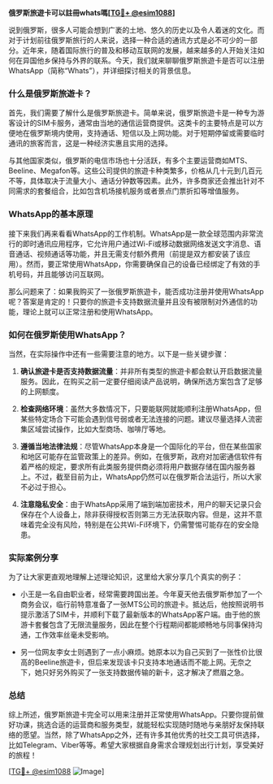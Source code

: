 **俄罗斯旅遊卡可以註冊whats嗎[[TG💪+ @esim1088](https://t.me/s/esim1088)]**

说到俄罗斯，很多人可能会想到广袤的土地、悠久的历史以及令人着迷的文化。而对于计划前往俄罗斯旅行的人来说，选择一种合适的通讯方式是必不可少的一部分。近年来，随着国际旅行的普及和移动互联网的发展，越来越多的人开始关注如何在异国他乡保持与外界的联系。今天，我们就来聊聊俄罗斯旅遊卡是否可以注册WhatsApp（简称“Whats”），并详细探讨相关的背景信息。

### 什么是俄罗斯旅遊卡？

首先，我们需要了解什么是俄罗斯旅遊卡。简单来说，俄罗斯旅遊卡是一种专为游客设计的SIM卡服务，通常由当地的通信运营商提供。这类卡的主要特点是可以方便地在俄罗斯境内使用，支持通话、短信以及上网功能。对于短期停留或需要临时通讯的旅客而言，这是一种经济实惠且实用的选择。

与其他国家类似，俄罗斯的电信市场也十分活跃，有多个主要运营商如MTS、Beeline、Megafon等。这些公司提供的旅遊卡种类繁多，价格从几十元到几百元不等，具体取决于流量大小、通话分钟数等因素。此外，许多商家还会推出针对不同需求的套餐组合，比如包含机场接机服务或者景点门票折扣等增值服务。

### WhatsApp的基本原理

接下来我们再来看看WhatsApp的工作机制。WhatsApp是一款全球范围内非常流行的即时通讯应用程序，它允许用户通过Wi-Fi或移动数据网络发送文字消息、语音通话、视频通话等功能，并且无需支付额外费用（前提是双方都安装了该应用）。然而，要正常使用WhatsApp，你需要确保自己的设备已经绑定了有效的手机号码，并且能够访问互联网。

那么问题来了：如果我购买了一张俄罗斯旅遊卡，能否成功注册并使用WhatsApp呢？答案是肯定的！只要你的旅遊卡支持数据流量并且没有被限制对外通信的功能，理论上就可以正常注册和使用WhatsApp。

### 如何在俄罗斯使用WhatsApp？

当然，在实际操作中还有一些需要注意的地方。以下是一些关键步骤：

1. **确认旅遊卡是否支持数据流量**：并非所有类型的旅遊卡都会默认开启数据流量服务。因此，在购买之前一定要仔细阅读产品说明，确保所选方案包含了足够的上网额度。
   
2. **检查网络环境**：虽然大多数情况下，只要能联网就能顺利注册WhatsApp，但某些特定场合下可能会遇到信号弱或者无法连接的问题。建议尽量选择人流密集区域尝试操作，比如大型商场、咖啡厅等地。

3. **遵循当地法律法规**：尽管WhatsApp本身是一个国际化的平台，但在某些国家和地区可能存在监管政策上的差异。例如，在俄罗斯，政府对加密通信软件有着严格的规定，要求所有此类服务提供商必须将用户数据存储在国内服务器上。不过，截至目前为止，WhatsApp仍然可以在俄罗斯合法运行，所以大家不必过于担心。

4. **注意隐私安全**：由于WhatsApp采用了端到端加密技术，用户的聊天记录只会保存在个人设备上，除非获得授权否则第三方无法获取内容。但是，这并不意味着完全没有风险，特别是在公共Wi-Fi环境下，仍需警惕可能存在的安全隐患。

### 实际案例分享

为了让大家更直观地理解上述理论知识，这里给大家分享几个真实的例子：

- 小王是一名自由职业者，经常需要跨国出差。今年夏天他去俄罗斯参加了一个商务会议，临行前特意准备了一张MTS公司的旅遊卡。抵达后，他按照说明书提示激活了SIM卡，并顺利下载了最新版本的WhatsApp客户端。由于他的旅游卡套餐包含了无限流量服务，因此在整个行程期间都能顺畅地与同事保持沟通，工作效率丝毫未受影响。

- 另一位网友李女士则遇到了一点小麻烦。她原本以为自己买到了一张性价比很高的Beeline旅遊卡，但后来发现该卡只支持本地通话而不能上网。无奈之下，她只好另外购买了一张支持数据传输的新卡，这才解决了燃眉之急。

### 总结

综上所述，俄罗斯旅遊卡完全可以用来注册并正常使用WhatsApp。只要你提前做好功课，挑选合适的运营商和服务类型，就能轻松实现随时随地与亲朋好友保持联络的愿望。当然，除了WhatsApp之外，还有许多其他优秀的社交工具可供选择，比如Telegram、Viber等等。希望大家根据自身需求合理规划出行计划，享受美好的旅程！

[[TG💪+ @esim1088](https://t.me/s/esim1088) ![Image](https://i.postimg.cc/4NQfJmqS/Snipaste-2025-05-13-00-14-12.png)]